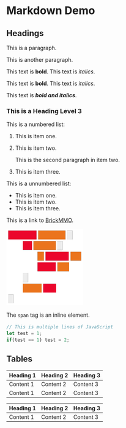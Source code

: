 # Markdown Demo

## Headings

This is a paragraph. 

This is another paragraph.

This text is **bold**. This text is _italics_.

This text is __bold__. This text is *italics*.

This text is ***bold and italics***.

### This is a Heading Level 3

This is a numbered list:

1. This is item one.
2. This is item two.

    This is the second paragraph in item two.

4. This is item three.

This is a unnumbered list:

- This is item one.
- This is item two.
- This is item three.

This is a link to [BrickMMO](https://brickmmo.com).

![CodeAdam Logo](logo.png)

The `span` tag is an inline element. 

```javascript
// This is multiple lines of JavaScript
let test = 1;
if(test == 1) test = 2;
```

## Tables

| Heading 1 | Heading 2 | Heading 3 |
| --------- | --------- | --------- |
| Content 1 | Content 2 | Content 3 |
| Content 1 | Content 2 | Content 3 |

Heading 1 | Heading 2 | Heading 3 
--- | --- | ---
Content 1 | Content 2 | Content 3
